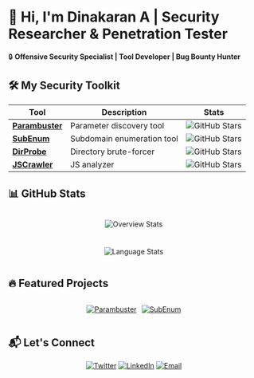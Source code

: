 # 👋 Hi, I'm Dinakaran A | Security Researcher & Penetration Tester

🔒 **Offensive Security Specialist | Tool Developer | Bug Bounty Hunter**  

## 🛠️ My Security Toolkit

| Tool | Description | Stats |
|------|-------------|-------|
| [**Parambuster**](https://github.com/adinakaran/parambuster) | Parameter discovery tool | ![GitHub Stars](https://img.shields.io/github/stars/adinakaran/parambuster) |
| [**SubEnum**](https://github.com/adinakaran/subenum) | Subdomain enumeration tool | ![GitHub Stars](https://img.shields.io/github/stars/adinakaran/subenum) |
| [**DirProbe**](https://github.com/adinakaran/dirprobe) | Directory brute-forcer | ![GitHub Stars](https://img.shields.io/github/stars/adinakaran/dirprobe) |
| [**JSCrawler**](https://github.com/adinakaran/jscrawler) | JS analyzer | ![GitHub Stars](https://img.shields.io/github/stars/adinakaran/jscrawler) |

## 📊 GitHub Stats

<div align="center" style="display: flex; flex-direction: column; gap: 10px;">

![Overview Stats](https://github-readme-stats.vercel.app/api?username=adinakaran&show_icons=true&theme=dark&hide_title=true&count_private=true&hide=issues,contribs)

![Language Stats](https://github-readme-stats.vercel.app/api/top-langs/?username=adinakaran&layout=compact&theme=dark&hide=html,css,scss)

</div>

## 🔥 Featured Projects

<div align="center" style="display: flex; flex-wrap: wrap; gap: 10px; justify-content: center;">

[![Parambuster](https://github-readme-stats.vercel.app/api/pin/?username=adinakaran&repo=parambuster&theme=dark)](https://github.com/adinakaran/parambuster)

[![SubEnum](https://github-readme-stats.vercel.app/api/pin/?username=adinakaran&repo=subenum&theme=dark)](https://github.com/adinakaran/subenum)

</div>

## 📬 Let's Connect

<div align="center">

[![Twitter](https://img.shields.io/badge/-Twitter-1DA1F2?style=flat&logo=twitter&logoColor=white)](https://x.com/dinakaran891)
[![LinkedIn](https://img.shields.io/badge/-LinkedIn-0077B5?style=flat&logo=linkedin&logoColor=white)](https://www.linkedin.com/in/dinakaran-a-34174b238/)
[![Email](https://img.shields.io/badge/-Email-D14836?style=flat&logo=gmail&logoColor=white)](mailto:dhinasamp89@gmail.com)

</div>
